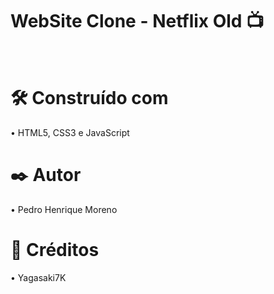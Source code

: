 # WebSite Clone - Netflix Old :tv:
<br>

# 🛠️ Construído com

• HTML5, CSS3 e JavaScript

# ✒️ Autor 

• Pedro Henrique Moreno

# :space_invader: Créditos

• Yagasaki7K
